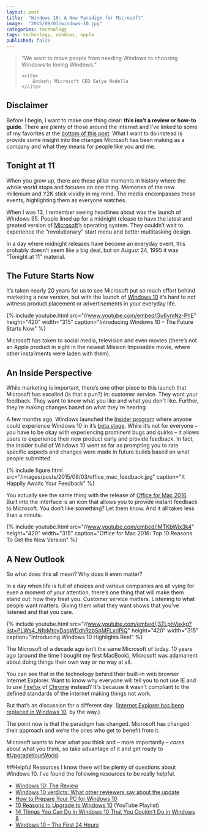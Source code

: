 ```yaml
---
layout: post
title:  "Windows 10: A New Paradigm for Microsoft"
image:  "2015/08/03/windows-10.jpg"
categories: technology
tags: technology, windows, apple
published: false
---
```

<blockquote>
    <p>
        “We want to move people from needing Windows to choosing Windows to loving Windows.”
    </p>

    <cite>
        &ndash; Microsoft CEO Satya Nadella
    </cite>
</blockquote>

## Disclaimer
Before I begin, I want to make one thing clear: <b>this isn&rsquo;t a review or how-to guide</b>. There are plenty of those around the internet and I&rsquo;ve linked to some of my favorites at the <a href="#HelpfulResources">bottom of this post</a>. What I want to do instead is provide some insight into the changes Microsoft has been making as a company and what they means for people like you and me.

## Tonight at 11
When you grow up, there are these pillar moments in history where the whole world stops and focuses on one thing. Memories of the new millenium and Y2K stick vividly in my mind. The media encompasses these events, highlighting them as everyone watches.

When I was 13, I remember seeing headlines about was the launch of Windows 95. People lined up for a midnight release to have the latest and greated version of <a href="http://microsoft.com" target="_blank">Microsoft</a>&rsquo;s operating system. They couldn&rsquo;t wait to experience the &ldquo;revolutionary&rdquo; start menu and better multitasking design.

In a day where midnight releases have become an everyday event, this probably doesn&rsquo;t seem like a big deal, but on August 24, 1995 it was &ldquo;Tonight at 11&rdquo; material.

## The Future Starts Now
It&rsquo;s taken nearly 20 years for us to see Microsoft put so much effort behind marketing a new version, but with the launch of <a href="http://www.microsoft.com/en-us/software-download/windows10" target="_blank">Windows 10</a> it&rsquo;s hard to not witness product placement or advertisements in your everyday life.

{% include youtube.html src="//www.youtube.com/embed/Gu6vmNz-PhE" height="420" width="315" caption="Introducing Windows 10 &ndash; The Future Starts Now" %}

Microsoft has taken to social media, television and even movies (there&rsquo;s not an Apple product in sight in the newest Mission Impossible movie, where other installments were laden with them).

## An Inside Perspective
While marketing is important, there&rsquo;s one other piece to this launch that Microsoft has excelled (is that a pun?) in: customer service. They want your feedback. They want to know what you like and what you don't like. Further, they're making changes based on what they're hearing.

A few months ago, Windows launched the <a href="https://insider.windows.com" target="_blank">Insider program</a> where anyone could experience Windows 10 in it&rsquo;s <a href="https://en.wikipedia.org/wiki/Software_release_life_cycle#Beta" target="_blank">beta stage</a>. While it&rsquo;s not for everyone &ndash; you have to be okay with experiencing prominent bugs and quirks &ndash; it allows users to experience their new product early and provide feedback. In fact, the insider build of Windows 10 went as far as prompting you to rate specific aspects and changes were made in future builds based on what people submitted.

{% include figure.html src="/images/posts/2015/08/03/office_mac_feedback.jpg" caption="It Happily Awaits Your Feedback" %}

You actually see the same thing with the release of <a href="https://products.office.com/en-US/mac/microsoft-office-for-mac" target="_blank">Office for Mac 2016</a>. Built into the interface is an icon that allows you to provide instant feedback to Microsoft. You don&rsquo;t like something? Let them know. And it all takes less than a minute.

{% include youtube.html src="//www.youtube.com/embed/iMTKbWix3k4" height="420" width="315" caption="Office for Mac 2016: Top 10 Reasons To Get the New Version" %}

## A New Outlook
So what does this all mean? Why does it even matter?

In a day when life is full of choices and various companies are all vying for even a moment of your attention, there&rsquo;s one thing that will make them stand out: how they treat you. Customer service matters. Listening to what people want matters. Giving them what they want shows that you've listened and that you care.

{% include youtube.html src="//www.youtube.com/embed/j3ZLphVaxkg?list=PLWs4_NfqMtoyDaqWDdhRzbSnMFLxriPiQ" height="420" width="315" caption="Introducing Windows 10 Highlights Reel" %}

The Microsoft of a decade ago isn&rsquo;t the same Microsoft of today. 10 years ago (around the time I bought my first MacBook), Microsoft was adamanent about doing things their own way or no way at all. 

You can see that in the technology behind their built-in web browser Internet Explorer. Want to know why everyone will tell you to not use IE and to use <a href="http://getfirefox.com" target="_blank">Firefox</a> of <a href="https://www.google.com/chrome/browser/" target="_blank">Chrome</a> instead? It's because it wasn't compliant to the defined standards of the internet making things not work.

But that&rsquo;s an discussion for a different day. (<a href="http://www.microsoft.com/en-us/windows/microsoft-edge" target="_blank">Internet Explorer has been replaced in Windows 10</a>, by the way.)

The point now is that the paradigm has changed. Microsoft has changed their approach and we&rsquo;re the ones who get to benefit from it.

Microsoft wants to hear what you think and &ndash; more importantly &ndash; <i>cares</i> about what you think, so take advantage of it and get ready to <a href="https://twitter.com/search?q=%23UpgradeYourWorld&src=typd" target="_blank">#UpgradeYourWorld</a>.

##<a name="HelpfulResources"></a>Helpful Resources
I know there will be plenty of questions about Windows 10. I&rsquo;ve found the following resources to be really helpful.

* <a href="http://mashable.com/2015/07/28/windows-10-review/" target="_blank">Windows 10: The Review</a>
* <a href="http://mashable.com/2015/07/28/windows-10-verdicts/?utm_cid=mash-com-Tw-main-link" target="_blank">Windows 10 verdicts: What other reviewers say about the update</a>
* <a href="http://www.ign.com/articles/2015/07/23/how-to-prepare-your-pc-for-windows-10" target="_blank">How to Prepare Your PC for Windows 10</a>
* <a href="https://www.youtube.com/playlist?list=PLWs4_NfqMtoww6OEnaUNLPKYw8RDl8bAn" target="_blank">10 Reasons to Upgrade to Windows 10</a>  (YouTube Playlist)
* <a href="http://fieldguide.gizmodo.com/14-things-you-can-do-in-windows-10-that-you-couldnt-do-1721271379?utm_campaign=socialflow_gizmodo_twitter&utm_source=gizmodo_twitter&utm_medium=socialflow" target="_blank">14 Things You Can Do in Windows 10 That You Couldn&rsquo;t Do in Windows 8</a>
* <a href="http://blogs.windows.com/bloggingwindows/2015/07/30/windows-10-the-first-24-hours/?utm_source=twitterfeed&utm_medium=twitter" target="_blank">Windows 10 &ndash; The First 24 Hours</a>
